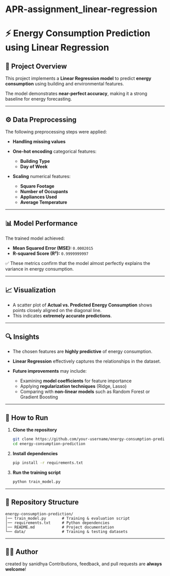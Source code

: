 # APR-assignment_linear-regression
# ⚡ Energy Consumption Prediction using Linear Regression

## 📌 Project Overview

This project implements a **Linear Regression model** to predict **energy consumption** using building and environmental features.

The model demonstrates **near-perfect accuracy**, making it a strong baseline for energy forecasting.

---

## ⚙️ Data Preprocessing

The following preprocessing steps were applied:

* **Handling missing values**
* **One-hot encoding** categorical features:

  * **Building Type**
  * **Day of Week**
* **Scaling** numerical features:

  * **Square Footage**
  * **Number of Occupants**
  * **Appliances Used**
  * **Average Temperature**

---

## 📊 Model Performance

The trained model achieved:

* **Mean Squared Error (MSE):** `0.0002015`
* **R-squared Score (R²):** `0.9999999997`

✅ These metrics confirm that the model almost perfectly explains the variance in energy consumption.

---

## 📈 Visualization

* A scatter plot of **Actual vs. Predicted Energy Consumption** shows points closely aligned on the diagonal line.
* This indicates **extremely accurate predictions**.

---

## 🔍 Insights

* The chosen features are **highly predictive** of energy consumption.
* **Linear Regression** effectively captures the relationships in the dataset.
* **Future improvements** may include:

  * Examining **model coefficients** for feature importance
  * Applying **regularization techniques** (Ridge, Lasso)
  * Comparing with **non-linear models** such as Random Forest or Gradient Boosting

---

## 🚀 How to Run

1. **Clone the repository**

   ```bash
   git clone https://github.com/your-username/energy-consumption-prediction.git
   cd energy-consumption-prediction
   ```

2. **Install dependencies**

   ```bash
   pip install -r requirements.txt
   ```

3. **Run the training script**

   ```bash
   python train_model.py
   ```

---

## 📂 Repository Structure

```
energy-consumption-prediction/
│── train_model.py       # Training & evaluation script
│── requirements.txt     # Python dependencies
│── README.md            # Project documentation
└── data/                # Training & testing datasets
```

---

## 👨‍💻 Author

created by sanidhya
Contributions, feedback, and pull requests are **always welcome**!
